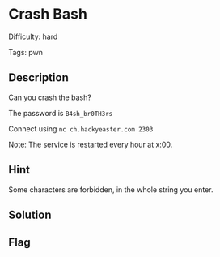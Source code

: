 Crash Bash
=============

Difficulty: hard

Tags: pwn

Description
-------------
Can you crash the bash?

The password is `B4sh_br0TH3rs`

Connect using `nc ch.hackyeaster.com 2303`

Note: The service is restarted every hour at x:00.


Hint
-------------
Some characters are forbidden, in the whole string you enter.


Solution
-------------


Flag
-------------
